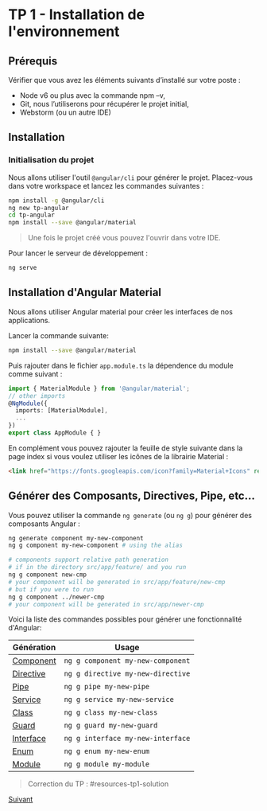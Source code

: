 # TP 1 - Installation de l'environnement

## Prérequis

Vérifier que vous avez les éléments suivants d’installé sur votre poste :

* Node v6 ou plus avec la commande npm –v,
* Git, nous l’utiliserons pour récupérer le projet initial,
* Webstorm (ou un autre IDE)

## Installation
### Initialisation du projet

Nous allons utiliser l'outil `@angular/cli` pour générer le projet. Placez-vous dans votre workspace 
et lancez les commandes suivantes :

```bash
npm install -g @angular/cli
ng new tp-angular
cd tp-angular
npm install --save @angular/material
```

> Une fois le projet créé vous pouvez l'ouvrir dans votre IDE.

Pour lancer le serveur de développement :

```bash
ng serve
```

## Installation d'Angular Material

Nous allons utiliser Angular material pour créer les interfaces de nos applications.

Lancer la commande suivante:
```bash
npm install --save @angular/material
```

Puis rajouter dans le fichier `app.module.ts` la dépendence du module comme suivant :

```typescript
import { MaterialModule } from '@angular/material';
// other imports 
@NgModule({
  imports: [MaterialModule],
  ...
})
export class AppModule { }
```

En complément vous pouvez rajouter la feuille de style suivante dans la page index si vous voulez utiliser 
les icônes de la librairie Material :

```html
<link href="https://fonts.googleapis.com/icon?family=Material+Icons" rel="stylesheet">
```

## Générer des Composants, Directives, Pipe, etc...

Vous pouvez utiliser la commande `ng generate` (ou `ng g`) pour générer des composants Angular : 

```bash
ng generate component my-new-component
ng g component my-new-component # using the alias

# components support relative path generation
# if in the directory src/app/feature/ and you run
ng g component new-cmp
# your component will be generated in src/app/feature/new-cmp
# but if you were to run
ng g component ../newer-cmp
# your component will be generated in src/app/newer-cmp
```
Voici la liste des commandes possibles pour générer une fonctionnalité d'Angular: 

Génération  | Usage
---       | ---
[Component](https://github.com/angular/angular-cli/wiki/generate-component) | `ng g component my-new-component`
[Directive](https://github.com/angular/angular-cli/wiki/generate-directive) | `ng g directive my-new-directive`
[Pipe](https://github.com/angular/angular-cli/wiki/generate-pipe)           | `ng g pipe my-new-pipe`
[Service](https://github.com/angular/angular-cli/wiki/generate-service)     | `ng g service my-new-service`
[Class](https://github.com/angular/angular-cli/wiki/generate-class)         | `ng g class my-new-class`
[Guard](https://github.com/angular/angular-cli/wiki/generate-guard)         | `ng g guard my-new-guard`
[Interface](https://github.com/angular/angular-cli/wiki/generate-interface) | `ng g interface my-new-interface`
[Enum](https://github.com/angular/angular-cli/wiki/generate-enum)           | `ng g enum my-new-enum`
[Module](https://github.com/angular/angular-cli/wiki/generate-module)       | `ng g module my-module`


> Correction du TP : #resources-tp1-solution


[Suivant](tp2-composant-pipe.md)

